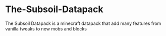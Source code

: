 # The-Subsoil-Datapack
The Subsoil Datapack is a minecraft datapack that add many features from vanilla tweaks to new mobs and blocks

